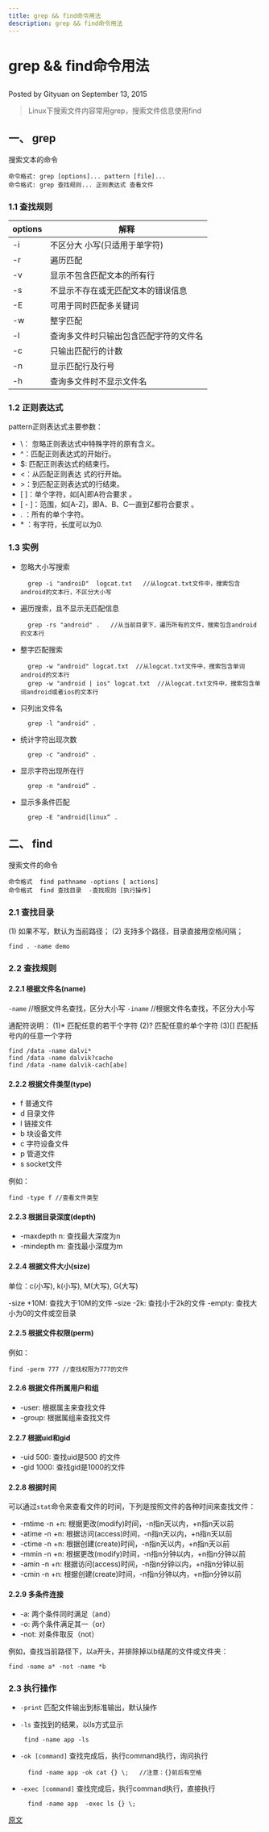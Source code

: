 ```yaml
---
title: grep && find命令用法
description: grep && find命令用法
---
```


# grep && find命令用法

## 

Posted by Gityuan on September 13, 2015

> Linux下搜索文件内容常用grep，搜索文件信息使用find

## 一、 grep

搜索文本的命令

```
命令格式: grep [options]... pattern [file]...
命令格式: grep 查找规则... 正则表达式 查看文件
```

### 1.1 查找规则

| options | 解释                                   |
| ------- | -------------------------------------- |
| -i      | 不区分大 小写(只适用于单字符)          |
| -r      | 遍历匹配                               |
| -v      | 显示不包含匹配文本的所有行             |
| -s      | 不显示不存在或无匹配文本的错误信息     |
| -E      | 可用于同时匹配多关键词                 |
| -w      | 整字匹配                               |
| -l      | 查询多文件时只输出包含匹配字符的文件名 |
| -c      | 只输出匹配行的计数                     |
| -n      | 显示匹配行及行号                       |
| -h      | 查询多文件时不显示文件名               |

### 1.2 正则表达式

pattern正则表达式主要参数：

- \： 忽略正则表达式中特殊字符的原有含义。
- ^：匹配正则表达式的开始行。
- $: 匹配正则表达式的结束行。
- <：从匹配正则表达 式的行开始。
- \>：到匹配正则表达式的行结束。
- [ ]：单个字符，如[A]即A符合要求 。
- [ - ]：范围，如[A-Z]，即A、B、C一直到Z都符合要求 。
- . ：所有的单个字符。
- \* ：有字符，长度可以为0.

### 1.3 实例

- 忽略大小写搜索

  ```
    grep -i "androiD"  logcat.txt   //从logcat.txt文件中，搜索包含android的文本行，不区分大小写
  ```

- 遍历搜索，且不显示无匹配信息

  ```
    grep -rs "android" .   //从当前目录下，遍历所有的文件，搜索包含android的文本行
  ```

- 整字匹配搜索

  ```
    grep -w "android" logcat.txt  //从logcat.txt文件中，搜索包含单词android的文本行
    grep -w "android | ios" logcat.txt  //从logcat.txt文件中，搜索包含单词android或者ios的文本行
  ```

- 只列出文件名

  ```
    grep -l "android" .
  ```

- 统计字符出现次数

  ```
    grep -c "android" .
  ```

- 显示字符出现所在行

  ```
    grep -n "android“ .
  ```

- 显示多条件匹配

  ```
    grep -E "android|linux“ .
  ```

## 二、 find

搜索文件的命令

```
命令格式  find pathname -options [ actions]
命令格式  find 查找目录  -查找规则 [执行操作]
```

### 2.1 查找目录

(1) 如果不写，默认为当前路径； (2) 支持多个路径，目录直接用空格间隔；

```
find . -name demo
```

### 2.2 查找规则

#### 2.2.1 根据文件名(name)

`-name` //根据文件名查找，区分大小写 `-iname` //根据文件名查找，不区分大小写

通配符说明： (1)* 匹配任意的若干个字符 (2)? 匹配任意的单个字符 (3)[] 匹配括号内的任意一个字符

```
find /data -name dalvi*
find /data -name dalvik?cache
find /data -name dalvik-cach[abe]
```

#### 2.2.2 根据文件类型(type)

- f 普通文件
- d 目录文件
- l 链接文件
- b 块设备文件
- c 字符设备文件
- p 管道文件
- s socket文件

例如：

```
find -type f //查看文件类型
```

#### 2.2.3 根据目录深度(depth)

- -maxdepth n: 查找最大深度为n
- -mindepth m: 查找最小深度为m

#### 2.2.4 根据文件大小(size)

单位：c(小写), k(小写), M(大写), G(大写)

-size +10M: 查找大于10M的文件 -size -2k: 查找小于2k的文件 -empty: 查找大小为0的文件或空目录

#### 2.2.5 根据文件权限(perm)

例如：

```
find -perm 777 //查找权限为777的文件
```

#### 2.2.6 根据文件所属用户和组

- -user: 根据属主来查找文件
- -group: 根据属组来查找文件

#### 2.2.7 根据uid和gid

- -uid 500: 查找uid是500 的文件
- -gid 1000: 查找gid是1000的文件

#### 2.2.8 根据时间

可以通过`stat`命令来查看文件的时间，下列是按照文件的各种时间来查找文件：

- -mtime -n +n: 根据更改(modify)时间，-n指n天以内，+n指n天以前
- -atime -n +n: 根据访问(access)时间，-n指n天以内，+n指n天以前
- -ctime -n +n: 根据创建(create)时间，-n指n天以内，+n指n天以前
- -mmin -n +n: 根据更改(modify)时间，-n指n分钟以内，+n指n分钟以前
- -amin -n +n: 根据访问(access)时间，-n指n分钟以内，+n指n分钟以前
- -cmin -n +n: 根据创建(create)时间，-n指n分钟以内，+n指n分钟以前

#### 2.2.9 多条件连接

- -a: 两个条件同时满足（and）
- -o: 两个条件满足其一（or）
- -not: 对条件取反（not）

例如，查找当前路径下，以a开头，并排除掉以b结尾的文件或文件夹：

```
find -name a* -not -name *b
```

### 2.3 执行操作

- `-print` 匹配文件输出到标准输出，默认操作

- `-ls` 查找到的结果，以ls方式显示

  ```
   find -name app -ls
  ```

- `-ok [command]` 查找完成后，执行command执行，询问执行

  ```
    find -name app -ok cat {} \;   //注意：{}前后有空格
  ```

- `-exec [command]` 查找完成后，执行command执行，直接执行

  ```
    find -name app  -exec ls {} \;
  ```



[原文](http://gityuan.com/2015/09/13/grep-and-find/)


